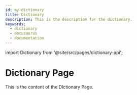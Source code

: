```yaml
---
id: my-dictionary
title: Dictionary 
description: This is the description for the dictionary.
keywords:
  - dictionary
  - docusaurus
  - documentation
---
```


import Dictionary from '@site/src/pages/dictionary-api';

# Dictionary Page

This is the content of the DIctionary Page.

<Dictionary />
